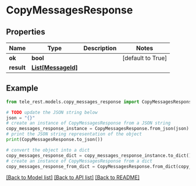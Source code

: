 # CopyMessagesResponse


## Properties

Name | Type | Description | Notes
------------ | ------------- | ------------- | -------------
**ok** | **bool** |  | [default to True]
**result** | [**List[MessageId]**](MessageId.md) |  | 

## Example

```python
from tele_rest.models.copy_messages_response import CopyMessagesResponse

# TODO update the JSON string below
json = "{}"
# create an instance of CopyMessagesResponse from a JSON string
copy_messages_response_instance = CopyMessagesResponse.from_json(json)
# print the JSON string representation of the object
print(CopyMessagesResponse.to_json())

# convert the object into a dict
copy_messages_response_dict = copy_messages_response_instance.to_dict()
# create an instance of CopyMessagesResponse from a dict
copy_messages_response_from_dict = CopyMessagesResponse.from_dict(copy_messages_response_dict)
```
[[Back to Model list]](../README.md#documentation-for-models) [[Back to API list]](../README.md#documentation-for-api-endpoints) [[Back to README]](../README.md)


